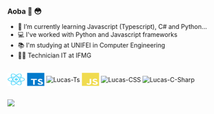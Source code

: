 ### Aoba 👋 :flushed:

- 🌱 I’m currently learning Javascript (Typescript), C# and Python...
- 💻 I've worked with Python and Javascript frameworks
- :books: I'm studying at UNIFEI in Computer Engineering
- :man_student: Technician IT at IFMG

<div style="display: inline_block"><br>
 <img align="center" alt="Lucas-React" height="30" width="40" src="https://raw.githubusercontent.com/devicons/devicon/master/icons/react/react-original.svg">
 <img align="center" alt="Lucas-Ts" height="30" width="40" src="https://raw.githubusercontent.com/devicons/devicon/master/icons/typescript/typescript-plain.svg">
  <img align="center" alt="Lucas-Ts" height="40" width="40"src="https://cdn.jsdelivr.net/gh/devicons/devicon@latest/icons/nodejs/nodejs-original-wordmark.svg" />
  <img align="center" alt="Lucas-Js" height="30" width="40" src="https://raw.githubusercontent.com/devicons/devicon/master/icons/javascript/javascript-plain.svg">
  <img align="center" alt="Lucas-CSS" height="40" width="40" src="https://cdn.jsdelivr.net/gh/devicons/devicon@latest/icons/python/python-original.svg" />
  <img align="center" alt="Lucas-C-Sharp" height="40" width="40" src="https://cdn.jsdelivr.net/gh/devicons/devicon@latest/icons/csharp/csharp-original.svg" />
</div>
 
## 

<div style="display: flex">
  <a href="https://www.linkedin.com/in/lucas-rocha-fernandes-224927187">
  <img src="https://img.shields.io/badge/LinkedIn-0077B5?style=for-the-badge&logo=linkedin&logoColor=white" />
 </a>
</div>



